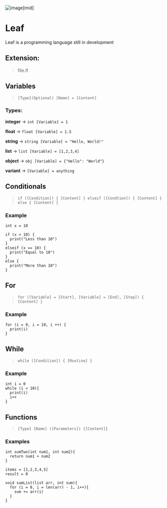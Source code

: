 ![image](https://github.com/therealarfu/Leaf/assets/112352728/a3bade6a-2fea-49c1-aa8c-a73098c11fb6)[mid]


# Leaf
Leaf is a programming language still in development

## Extension: 
> file.lf

## Variables
> ``[Type](Optional) [Name] = [Content]``

### Types:
**integer** -> ``int [Variable] = 1``

**float** -> ``float [Variable] = 1.5``

**string** -> ``string [Variable] = "Hello, World!"``

**list** -> ``list [Variable] = [1,2,3,4]``

**object** -> ``obj [Variable] = {"Hello": "World"}``

**variant** -> ``[Variable] = anything``

## Conditionals
> ``if ([Condition]) { [Content] } elseif ([Condtion]) { [Content] } else { [Content] }``

### Example

```
int x = 10

if (x < 10) {
  print("Less than 10")
}
elseif (x == 10) {
  print("Equal to 10")
}
else {
  print("More than 10")
}
```

## For

> ``for ([Variable] = [Start], [Variable] = [End], [Step]) { [Content] }``

### Example
```
for (i = 0, i = 10, i ++) {
  print(i)
}
```

## While

> ``while ([Condition]) { [Routine] }``
### Example
```
int i = 0
while (i < 10){
  print(i)
  i++
}
```

## Functions

> ``[Type] [Name] ([Parameters]) {[Content]}``

### Examples

```
int sumTwo(int num1, int num2){
  return num1 + num2
}
```

```
items = [1,2,3,4,5]
result = 0

void sumList(list arr, int sum){
  for (i = 0, i = len(arr) - 1, i++){
    sum += arr(i)
  }
}
```
